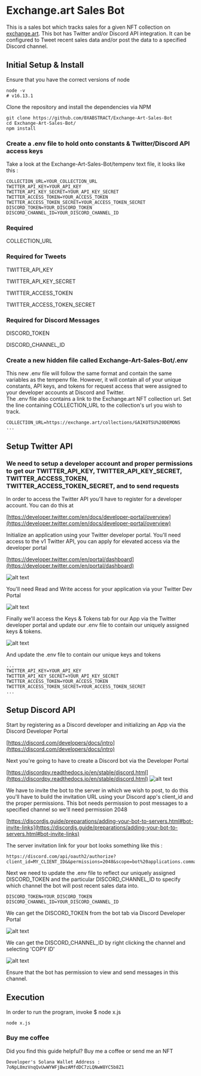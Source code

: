 # Exchange.art Sales Bot
This is a sales bot which tracks sales for a given NFT collection on [exchange.art](https://exchange.art/). This bot has Twitter and/or Discord API integration. It can be configured to Tweet recent sales data and/or post the data to a specified Discord channel.

## Initial Setup & Install
Ensure that you have the correct versions of node
```console
node -v
# v16.13.1
```

Clone the repository and install the dependencies via NPM
```console
git clone https://github.com/0XABSTRACT/Exchange-Art-Sales-Bot
cd Exchange-Art-Sales-Bot/
npm install
```

### Create a .env file to hold onto constants & Twitter/Discord API access keys
Take a look at the Exchange-Art-Sales-Bot/tempenv text file, it looks like this :

```text
COLLECTION_URL=YOUR_COLLECTION_URL
TWITTER_API_KEY=YOUR_API_KEY
TWITTER_API_KEY_SECRET=YOUR_API_KEY_SECRET
TWITTER_ACCESS_TOKEN=YOUR_ACCESS_TOKEN
TWITTER_ACCESS_TOKEN_SECRET=YOUR_ACCESS_TOKEN_SECRET
DISCORD_TOKEN=YOUR_DISCORD_TOKEN
DISCORD_CHANNEL_ID=YOUR_DISCORD_CHANNEL_ID
```

### Required
COLLECTION_URL

### Required for Tweets
TWITTER_API_KEY

TWITTER_API_KEY_SECRET

TWITTER_ACCESS_TOKEN

TWITTER_ACCESS_TOKEN_SECRET


### Required for Discord Messages
DISCORD_TOKEN

DISCORD_CHANNEL_ID


### Create a new hidden file called Exchange-Art-Sales-Bot/.env

This new .env file will follow the same format and contain the same variables as the tempenv file. However, it will contain all of your unique constants, API keys, and tokens for request access that were assigned to your developer accounts at Discord and Twitter.
\
The .env file also contains a link to the Exchange.art NFT collection url. Set the line containing COLLECTION_URL to the collection's url you wish to track.


```text
COLLECTION_URL=https://exchange.art/collections/GAIKOTSU%20DEMONS
...
```

## Setup Twitter API
### We need to setup a developer account and proper permissions to get our TWITTER_API_KEY, TWITTER_API_KEY_SECRET, TWITTER_ACCESS_TOKEN, TWITTER_ACCESS_TOKEN_SECRET, and to send requests
In order to access the Twitter API you'll have to register for a developer account. You can do this at

[https://developer.twitter.com/en/docs/developer-portal/overview](https://developer.twitter.com/en/docs/developer-portal/overview)

Initialize an application using your Twitter developer portal. You'll need access to the v1 Twitter API, you can apply for elevated access via the developer portal

[https://developer.twitter.com/en/portal/dashboard](https://developer.twitter.com/en/portal/dashboard)

![alt text](readme_images/twitter_elevated_access.png "Elevated Access")

 You'll need Read and Write access for your application via your Twitter Dev Portal

![alt text](readme_images/rw_twitter_permission.png "RW Twitter Permissions")

Finally we'll access the Keys & Tokens tab for our App via the Twitter developer portal and update our .env file to contain our uniquely assigned keys & tokens.

![alt text](readme_images/twitter_keys_and_tokens.png "Twitter keys and tokens")

And update the .env file to contain our unique keys and tokens

```text
...
TWITTER_API_KEY=YOUR_API_KEY
TWITTER_API_KEY_SECRET=YOUR_API_KEY_SECRET
TWITTER_ACCESS_TOKEN=YOUR_ACCESS_TOKEN
TWITTER_ACCESS_TOKEN_SECRET=YOUR_ACCESS_TOKEN_SECRET
...
```


## Setup Discord API

Start by registering as a Discord developer and initializing an App via the Discord Developer Portal

[https://discord.com/developers/docs/intro](https://discord.com/developers/docs/intro)

Next you're going to have to create a Discord bot via the Developer Portal

[https://discordpy.readthedocs.io/en/stable/discord.html](https://discordpy.readthedocs.io/en/stable/discord.html)
![alt text](readme_images/discord_create_bot.png "Discored create bot")

We have to invite the bot to the server in which we wish to post, to do this you'll have to build the invitation URL using your Discord app's client_id and the proper permissions. This bot needs permission to post messages to a specified channel so we'll need permission 2048

[https://discordjs.guide/preparations/adding-your-bot-to-servers.html#bot-invite-links](https://discordjs.guide/preparations/adding-your-bot-to-servers.html#bot-invite-links)

The server invitation link for your bot looks something like this :

```text
https://discord.com/api/oauth2/authorize?client_id=MY_CLIENT_ID&&permissions=2048&scope=bot%20applications.commands
```

Next we need to update the .env file to reflect our uniquely assigned DISCORD_TOKEN and the particular DISCORD_CHANNEL_ID to specify which channel the bot will post recent sales data into.


```text
DISCORD_TOKEN=YOUR_DISCORD_TOKEN
DISCORD_CHANNEL_ID=YOUR_DISCORD_CHANNEL_ID
```

We can get the DISCORD_TOKEN from the bot tab via Discord Developer Portal

![alt text](readme_images/discord_token.png "Discord get bot token")

We can get the DISCORD_CHANNEL_ID by right clicking the channel and selecting 'COPY ID'

![alt text](readme_images/discord_channel_id.png "Discord get bot token")

Ensure that the bot has permission to view and send messages in this channel.

## Execution
In order to run the program, invoke $ node x.js
```console
node x.js
```

### Buy me coffee

Did you find this guide helpful? Buy me a coffee or send me an NFT

```text
Developer's Solana Wallet Address :
7oNpL8mzVnqQvUwWYWFjBwzAMfdDC7zLQNwW8YC5b8Z1
```

